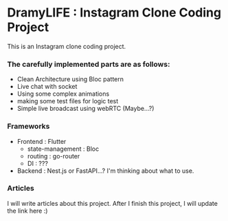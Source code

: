 # DramyLIFE : Instagram Clone Coding Project

This is an Instagram clone coding project.

### The carefully implemented parts are as follows:
- Clean Architecture using Bloc pattern
- Live chat with socket
- Using some complex animations
- making some test files for logic test
- Simple live broadcast using webRTC (Maybe...?)

### Frameworks
- Frontend : Flutter
  - state-management : Bloc
  - routing : go-router
  - DI : ???
- Backend : Nest.js or FastAPI...? I'm thinking about what to use.

### Articles
I will write articles about this project. After I finish this project, I will update the link here :)